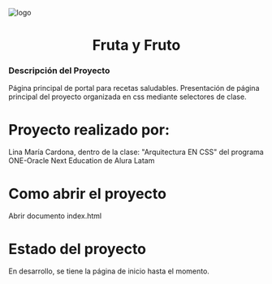 ![logo](https://user-images.githubusercontent.com/66230572/220735421-555df488-49f7-4abe-93df-73fd3ffa76b4.jpg)

<h1 align="center">  Fruta y Fruto </h1>

<h3> Descripción del Proyecto </h3>
Página principal de portal para recetas saludables. Presentación de página principal del proyecto organizada en css mediante selectores de clase.

# Proyecto realizado por:
Lina María Cardona, dentro de la clase: "Arquitectura EN CSS" del programa ONE-Oracle Next Education de Alura Latam

# Como abrir el proyecto
Abrir documento index.html

# Estado del proyecto
En desarrollo, se tiene la página de inicio hasta el momento.
